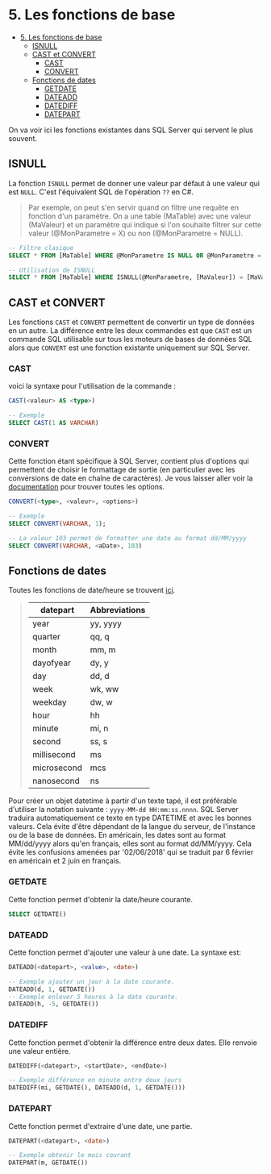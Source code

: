 # 5. Les fonctions de base

* [5. Les fonctions de base](#5-les-fonctions-de-base)
  * [ISNULL](#isnull)
  * [CAST et CONVERT](#cast-et-convert)
    * [CAST](#cast)
    * [CONVERT](#convert)
  * [Fonctions de dates](#fonctions-de-dates)
    * [GETDATE](#getdate)
    * [DATEADD](#dateadd)
    * [DATEDIFF](#datediff)
    * [DATEPART](#datepart)

On va voir ici les fonctions existantes dans SQL Server qui servent le plus souvent.

## ISNULL

La fonction `ISNULL` permet de donner une valeur par défaut à une valeur qui est `NULL`. C'est l'équivalent SQL de l'opération `??` en C#.

> Par exemple, on peut s'en servir quand on filtre une requête en fonction d'un paramètre. On a une table (MaTable) avec une valeur (MaValeur) et un paramètre qui indique si l'on souhaite filtrer sur cette valeur (@MonParametre = X) ou non (@MonParametre = NULL).

```SQL
-- Filtre clasique
SELECT * FROM [MaTable] WHERE @MonParametre IS NULL OR @MonParametre = [MaValeur];

-- Utilisation de ISNULL
SELECT * FROM [MaTable] WHERE ISNULL(@MonParametre, [MaValeur]) = [MaValeur];
```

## CAST et CONVERT

Les fonctions `CAST` et `CONVERT` permettent de convertir un type de données en un autre. La différence entre les deux commandes est que `CAST` est un commande SQL utilisable sur tous les moteurs de bases de données SQL alors que `CONVERT` est une fonction existante uniquement sur SQL Server.

### CAST

voici la syntaxe pour l'utilisation de la commande :

```SQL
CAST(<valeur> AS <type>)

-- Exemple
SELECT CAST(1 AS VARCHAR)
```

### CONVERT

Cette fonction étant spécifique à SQL Server, contient plus d'options qui permettent de choisir le formattage de sortie (en particulier avec les conversions de date en chaîne de caractères). Je vous laisser aller voir la [documentation](https://docs.microsoft.com/en-us/sql/t-sql/functions/cast-and-convert-transact-sql?view=sql-server-2017) pour trouver toutes les options.

```SQL
CONVERT(<type>, <valeur>, <options>)

-- Exemple
SELECT CONVERT(VARCHAR, 1);

-- La valeur 103 permet de formatter une date au format dd/MM/yyyy
SELECT CONVERT(VARCHAR, <aDate>, 103)
```

## Fonctions de dates

Toutes les fonctions de date/heure se trouvent [ici](https://docs.microsoft.com/en-us/sql/t-sql/functions/date-and-time-data-types-and-functions-transact-sql?view=sql-server-2017).

> | datepart    | Abbreviations |
> | ----------- | ------------- |
> | year        | yy, yyyy      |
> | quarter     | qq, q         |
> | month       | mm, m         |
> | dayofyear   | dy, y         |
> | day         | dd, d         |
> | week        | wk, ww        |
> | weekday     | dw, w         |
> | hour        | hh            |
> | minute      | mi, n         |
> | second      | ss, s         |
> | millisecond | ms            |
> | microsecond | mcs           |
> | nanosecond  | ns            |

Pour créer un objet datetime à partir d'un texte tapé, il est préférable d'utiliser la notation suivante : `yyyy-MM-dd HH:mm:ss.nnnn`. SQL Server traduira automatiquement ce texte en type DATETIME et avec les bonnes valeurs. Cela évite d'être dépendant de la langue du serveur, de l'instance ou de la base de données. En américain, les dates sont au format MM/dd/yyyy alors qu'en français, elles sont au format dd/MM/yyyy. Cela évite les confusions amenées par '02/06/2018' qui se traduit par 6 février en américain et 2 juin en français.

### GETDATE

Cette fonction permet d'obtenir la date/heure courante.

```SQL
SELECT GETDATE()
```

### DATEADD

Cette fonction permet d'ajouter une valeur à une date. La syntaxe est:

```SQL
DATEADD(<datepart>, <value>, <date>)

-- Exemple ajouter un jour à la date courante.
DATEADD(d, 1, GETDATE())
-- Exemple enlever 5 heures à la date courante.
DATEADD(h, -5, GETDATE())
```

### DATEDIFF

Cette fonction permet d'obtenir la différence entre deux dates. Elle renvoie une valeur entière.

```SQL
DATEDIFF(<datepart>, <startDate>, <endDate>)

-- Exemple différence en minute entre deux jours
DATEDIFF(mi, GETDATE(), DATEADD(d, 1, GETDATE()))
```

### DATEPART

Cette fonction permet d'extraire d'une date, une partie.

```SQL
DATEPART(<datepart>, <date>)

-- Exemple obtenir le mois courant
DATEPART(m, GETDATE())
```